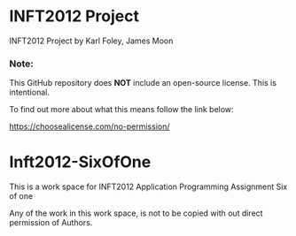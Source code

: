 # INFT2012 Project

INFT2012 Project by Karl Foley, James Moon

### Note:

This GitHub repository does **NOT** include an open-source license. This is intentional.  

To find out more about what this means follow the link below:<br>

https://choosealicense.com/no-permission/


# Inft2012-SixOfOne
This is a work space for INFT2012 Application Programming Assignment Six of one

Any of the work in this work space, is not to be copied with out direct permission of Authors.
